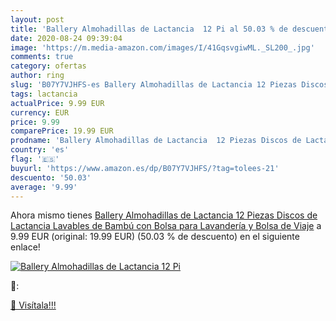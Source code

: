 ```yaml
---
layout: post
title: 'Ballery Almohadillas de Lactancia  12 Pi al 50.03 % de descuento'
date: 2020-08-24 09:39:04
image: 'https://m.media-amazon.com/images/I/41GqsvgiwML._SL200_.jpg'
comments: true
category: ofertas
author: ring
slug: 'B07Y7VJHFS-es Ballery Almohadillas de Lactancia 12 Piezas Discos de...'
tags: lactancia
actualPrice: 9.99 EUR
currency: EUR
price: 9.99
comparePrice: 19.99 EUR
prodname: 'Ballery Almohadillas de Lactancia  12 Piezas Discos de Lactancia Lavables de Bambú  con Bolsa para Lavandería y Bolsa de Viaje'
country: 'es'
flag: '🇪🇸'
buyurl: 'https://www.amazon.es/dp/B07Y7VJHFS/?tag=tolees-21'
descuento: '50.03'
average: '9.99'
---
```


Ahora mismo tienes [Ballery Almohadillas de Lactancia  12 Piezas Discos de Lactancia Lavables de Bambú  con Bolsa para Lavandería y Bolsa de Viaje](https://www.amazon.es/dp/B07Y7VJHFS/?tag=tolees-21) a 9.99 EUR (original: 19.99 EUR) (50.03 %  de descuento) en el siguiente enlace!

[![Ballery Almohadillas de Lactancia  12 Pi](https://m.media-amazon.com/images/I/41GqsvgiwML._SL200_.jpg)](https://www.amazon.es/dp/B07Y7VJHFS/?tag=tolees-21)

🔎:


[🛒 Visítala!!!](https://www.amazon.es/dp/B07Y7VJHFS/?tag=tolees-21)
